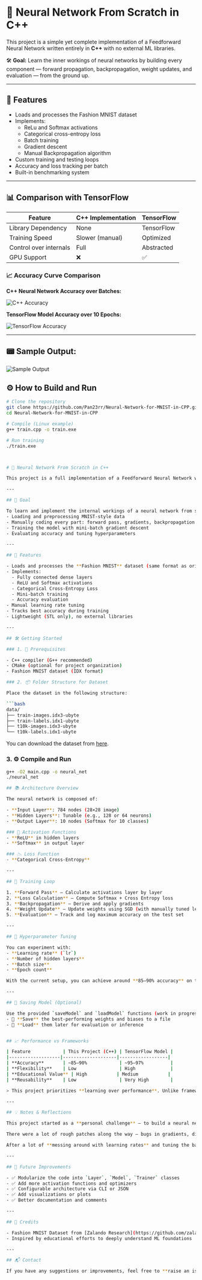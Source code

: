 # 🧠 Neural Network From Scratch in C++

This project is a simple yet complete implementation of a Feedforward Neural Network written entirely in **C++** with no external ML libraries.

🛠️ **Goal:** Learn the inner workings of neural networks by building every component — forward propagation, backpropagation, weight updates, and evaluation — from the ground up.

---

## 🚀 Features

- Loads and processes the Fashion MNIST dataset
- Implements:
  - ReLu and Softmax activations
  - Categorical cross-entropy loss
  - Batch training
  - Gradient descent
  - Manual Backpropagation algorithm
- Custom training and testing loops
- Accuracy and loss tracking per batch
- Built-in benchmarking system

---

## 📊 Comparison with TensorFlow

| Feature                       | C++ Implementation     | TensorFlow        |
|-------------------------------|------------------------|-------------------|
| Library Dependency            | None                   | TensorFlow        |
| Training Speed                | Slower (manual)        | Optimized         |
| Control over internals        | Full                   | Abstracted        |
| GPU Support                   | ❌                     | ✅               |

### 📈 Accuracy Curve Comparison

**C++ Neural Network Accuracy over Batches:**

![C++ Accuracy](images/cpp_accuracy.png)

**TensorFlow Model Accuracy over 10 Epochs:**

![TensorFlow Accuracy](images/tf_accuracy.png)

---


## 📟 Sample Output:

![Sample Output](images/result.png)

## ⚙️ How to Build and Run

```bash
# Clone the repository
git clone https://github.com/Pan23rr/Neural-Network-for-MNIST-in-CPP.git
cd Neural-Network-for-MNIST-in-CPP

# Compile (Linux example)
g++ train.cpp -o train.exe

# Run training
./train.exe



# 🧠 Neural Network From Scratch in C++

This project is a full implementation of a Feedforward Neural Network written entirely in **C++**, without using any machine learning libraries. It was built to understand the core mathematics and training logic behind neural networks — including forward propagation, backpropagation, activation functions, softmax, and weight updates.

---

## 🎯 Goal

To learn and implement the internal workings of a neural network from scratch by:
- Loading and preprocessing MNIST-style data
- Manually coding every part: forward pass, gradients, backpropagation
- Training the model with mini-batch gradient descent
- Evaluating accuracy and tuning hyperparameters

---

## 🚀 Features

- Loads and processes the **Fashion MNIST** dataset (same format as original MNIST)
- Implements:
  - Fully connected dense layers
  - ReLU and Softmax activations
  - Categorical Cross-Entropy Loss
  - Mini-batch training
  - Accuracy evaluation
- Manual learning rate tuning
- Tracks best accuracy during training
- Lightweight (STL only), no external libraries

---

## 🛠️ Getting Started

### 1. 🧾 Prerequisites

- C++ compiler (G++ recommended)
- CMake (optional for project organization)
- Fashion MNIST dataset (IDX format)

### 2. 📦 Folder Structure for Dataset

Place the dataset in the following structure:

```bash
data/
├── train-images.idx3-ubyte
├── train-labels.idx1-ubyte
├── t10k-images.idx3-ubyte
└── t10k-labels.idx1-ubyte
```

You can download the dataset from [here](http://fashion-mnist.s3-website.eu-central-1.amazonaws.com/).

### 3. ⚙️ Compile and Run

```bash
g++ -O2 main.cpp -o neural_net
./neural_net

## 📚 Architecture Overview

The neural network is composed of:

- **Input Layer**: 784 nodes (28×28 image)
- **Hidden Layers**: Tunable (e.g., 128 or 64 neurons)
- **Output Layer**: 10 nodes (Softmax for 10 classes)

### 🔧 Activation Functions
- **ReLU** in hidden layers
- **Softmax** in output layer

### 📉 Loss Function
- **Categorical Cross-Entropy**

---

## 🔁 Training Loop

1. **Forward Pass** – Calculate activations layer by layer  
2. **Loss Calculation** – Compute Softmax + Cross Entropy loss  
3. **Backpropagation** – Derive and apply gradients  
4. **Weight Update** – Update weights using SGD (with manually tuned learning rate)  
5. **Evaluation** – Track and log maximum accuracy on the test set

---

## 🧪 Hyperparameter Tuning

You can experiment with:
- **Learning rate** (`lr`)
- **Number of hidden layers**
- **Batch size**
- **Epoch count**

With the current setup, you can achieve around **85–90% accuracy** on the Fashion MNIST dataset. With further tuning or architectural improvements, the accuracy can go even higher.

---

## 🔄 Saving Model (Optional)

Use the provided `saveModel` and `loadModel` functions (work in progress) to:
- 💾 **Save** the best-performing weights and biases to a file
- 📂 **Load** them later for evaluation or inference


## 📈 Performance vs Frameworks

| Feature            | This Project (C++) | TensorFlow Model |
|-------------------|--------------------|------------------|
| **Accuracy**       | ~85–90%            | ~95–97%          |
| **Flexibility**    | Low                | High             |
| **Educational Value** | High           | Medium           |
| **Reusability**    | Low                | Very High        |

> This project prioritizes **learning over performance**. Unlike frameworks, everything is manually coded to **demystify the internals**.

---

## 💡 Notes & Reflections

This project started as a **personal challenge** — to build a neural network from scratch in just a week.

There were a lot of rough patches along the way — bugs in gradients, dimension mismatches, exploding values — all of which forced me to go back to the math, sketch things out in a notebook, and rebuild piece by piece.

After a lot of **messing around with learning rates** and tuning the batch size, I finally reached a working model that could consistently perform well on Fashion MNIST. This helped me truly understand how **backpropagation works**, and why frameworks do what they do under the hood.

---

## 📌 Future Improvements

- ✅ Modularize the code into `Layer`, `Model`, `Trainer` classes  
- ✅ Add more activation functions and optimizers  
- ✅ Configurable architecture via CLI or JSON  
- ✅ Add visualizations or plots  
- ✅ Better documentation and comments  

---

## 🙏 Credits

- Fashion MNIST Dataset from [Zalando Research](https://github.com/zalandoresearch/fashion-mnist)  
- Inspired by educational efforts to deeply understand ML foundations

---

## 📬 Contact

If you have any suggestions or improvements, feel free to **raise an issue** or **fork the project**!
